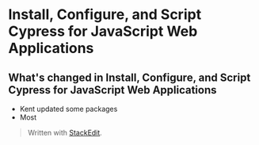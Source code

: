 
# Install, Configure, and Script Cypress for JavaScript Web Applications

## What's changed in Install, Configure, and Script Cypress for JavaScript Web Applications

- Kent updated some packages
- Most 

> Written with [StackEdit](https://stackedit.io/).
<!--stackedit_data:
eyJoaXN0b3J5IjpbMTgyNjU0OTQ5Myw2MzQ4NzU4MDZdfQ==
-->